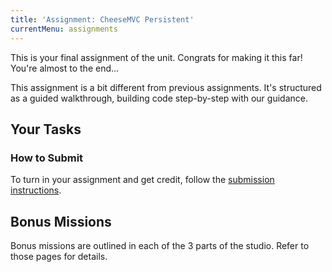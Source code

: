```yaml
---
title: 'Assignment: CheeseMVC Persistent'
currentMenu: assignments
---
```


This is your final assignment of the unit. Congrats for making it this far! You're almost to the end...

This assignment is a bit different from previous assignments. It's structured as a guided walkthrough, building code step-by-step with our guidance.

## Your Tasks



### How to Submit

To turn in your assignment and get credit, follow the [submission instructions][submission-instructions].

[submission-instructions]: ../

## Bonus Missions

Bonus missions are outlined in each of the 3 parts of the studio. Refer to those pages for details.
